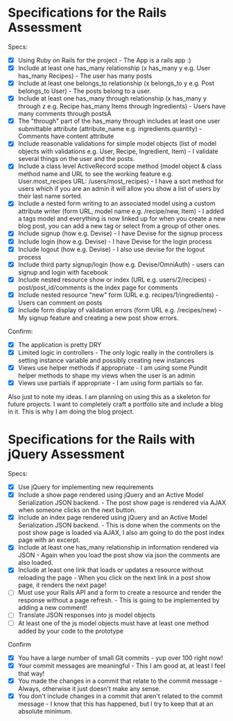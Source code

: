 # Specifications for the Rails Assessment

Specs:
- [x] Using Ruby on Rails for the project - The App is a rails app :)
- [x] Include at least one has_many relationship (x has_many y e.g. User has_many Recipes) - The user has many posts
- [x] Include at least one belongs_to relationship (x belongs_to y e.g. Post belongs_to User) - The posts belong to a user.
- [x] Include at least one has_many through relationship (x has_many y through z e.g. Recipe has_many Items through Ingredients) - Users have many comments through postsÂ
- [x] The "through" part of the has_many through includes at least one user submittable attribute (attribute_name e.g. ingredients.quantity) - Comments have content attribute
- [x] Include reasonable validations for simple model objects (list of model objects with validations e.g. User, Recipe, Ingredient, Item) - I validate several things on the user and the posts.
- [x] Include a class level ActiveRecord scope method (model object & class method name and URL to see the working feature e.g. User.most_recipes URL: /users/most_recipes) - I have a sort method for users which if you are an admin it will allow you show a list of users by their last name sorted.
- [x] Include a nested form writing to an associated model using a custom attribute writer (form URL, model name e.g. /recipe/new, Item) - I added a tags model and everything is now linked up for when you create a new blog post, you can add a new tag or select from a group of other ones.
- [x] Include signup (how e.g. Devise) - I have Devise for the signup process
- [x] Include login (how e.g. Devise) - I have Devise for the login process
- [x] Include logout (how e.g. Devise) - I also use devise for the logout process
- [x] Include third party signup/login (how e.g. Devise/OmniAuth) - users can signup and login with facebook
- [x] Include nested resource show or index (URL e.g. users/2/recipes) - post/post_id/comments is the index page for comments
- [x] Include nested resource "new" form (URL e.g. recipes/1/ingredients) - Users can comment on posts
- [x] Include form display of validation errors (form URL e.g. /recipes/new) - My signup feature and creating a new post show errors.

Confirm:
- [x] The application is pretty DRY
- [x] Limited logic in controllers - The only logic really in the controllers is setting instance variable and possibly creating new instances
- [x] Views use helper methods if appropriate - I am using some Pundit helper methods to shape my views when the user is an admin
- [x] Views use partials if appropriate - I am using form partials so far.

Also just to note my ideas. I am planning on using this as a skeleton for future projects. I want to completely craft a portfolio site and include a blog in it. This is why I am doing the blog project.

# Specifications for the Rails with jQuery Assessment

Specs:
- [x] Use jQuery for implementing new requirements
- [x] Include a show page rendered using jQuery and an Active Model Serialization JSON backend. - The post show page is rendered via AJAX when someone clicks on the next button.
- [x] Include an index page rendered using jQuery and an Active Model Serialization JSON backend. - This is done when the comments on the post show page is loaded via AJAX, I also am going to do the post index page with an excerpt.
- [x] Include at least one has_many relationship in information rendered via JSON - Again when you load the post show via json the comments are also loaded.
- [x] Include at least one link that loads or updates a resource without reloading the page - When you click on the next link in a post show page, it renders the next page!
- [ ] Must use your Rails API and a form to create a resource and render the response without a page refresh. - This is going to be implemented by adding a new comment!
- [ ] Translate JSON responses into js model objects
- [ ] At least one of the js model objects must have at least one method added by your code to the prototype

Confirm
- [x] You have a large number of small Git commits - yup over 100 right now!
- [x] Your commit messages are meaningful - This I am good at, at least I feel that way!
- [x] You made the changes in a commit that relate to the commit message - Always, otherwise it just doesn't make any sense.
- [x] You don't include changes in a commit that aren't related to the commit message - I know that this has happened, but I try to keep that at an absolute minimum.
